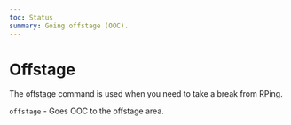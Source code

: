 ```yaml
---
toc: Status
summary: Going offstage (OOC).
---
```

# Offstage

The offstage command is used when you need to take a break from RPing.

`offstage` - Goes OOC to the offstage area.
